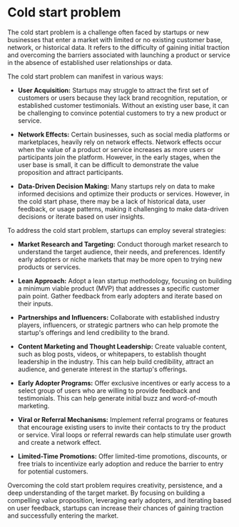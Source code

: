 # Cold start problem

The cold start problem is a challenge often faced by startups or new businesses that enter a market with limited or no existing customer base, network, or historical data. It refers to the difficulty of gaining initial traction and overcoming the barriers associated with launching a product or service in the absence of established user relationships or data.

The cold start problem can manifest in various ways:

* **User Acquisition:** Startups may struggle to attract the first set of customers or users because they lack brand recognition, reputation, or established customer testimonials. Without an existing user base, it can be challenging to convince potential customers to try a new product or service.

* **Network Effects:** Certain businesses, such as social media platforms or marketplaces, heavily rely on network effects. Network effects occur when the value of a product or service increases as more users or participants join the platform. However, in the early stages, when the user base is small, it can be difficult to demonstrate the value proposition and attract participants.

* **Data-Driven Decision Making:** Many startups rely on data to make informed decisions and optimize their products or services. However, in the cold start phase, there may be a lack of historical data, user feedback, or usage patterns, making it challenging to make data-driven decisions or iterate based on user insights.

To address the cold start problem, startups can employ several strategies:

* **Market Research and Targeting:** Conduct thorough market research to understand the target audience, their needs, and preferences. Identify early adopters or niche markets that may be more open to trying new products or services.

* **Lean Approach:** Adopt a lean startup methodology, focusing on building a minimum viable product (MVP) that addresses a specific customer pain point. Gather feedback from early adopters and iterate based on their inputs.

* **Partnerships and Influencers:** Collaborate with established industry players, influencers, or strategic partners who can help promote the startup's offerings and lend credibility to the brand.

* **Content Marketing and Thought Leadership:** Create valuable content, such as blog posts, videos, or whitepapers, to establish thought leadership in the industry. This can help build credibility, attract an audience, and generate interest in the startup's offerings.

* **Early Adopter Programs:** Offer exclusive incentives or early access to a select group of users who are willing to provide feedback and testimonials. This can help generate initial buzz and word-of-mouth marketing.

* **Viral or Referral Mechanisms:** Implement referral programs or features that encourage existing users to invite their contacts to try the product or service. Viral loops or referral rewards can help stimulate user growth and create a network effect.

* **Limited-Time Promotions:** Offer limited-time promotions, discounts, or free trials to incentivize early adoption and reduce the barrier to entry for potential customers.

Overcoming the cold start problem requires creativity, persistence, and a deep understanding of the target market. By focusing on building a compelling value proposition, leveraging early adopters, and iterating based on user feedback, startups can increase their chances of gaining traction and successfully entering the market.